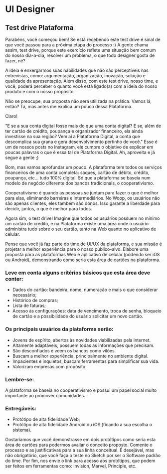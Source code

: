 # UI Designer
## Test drive Plataforma
Parabéns, você começou bem! Se está recebendo este test drive é sinal de que você passou para a próxima etapa do processo :)
A gente chama assim, test drive, porque este exercício reflete uma situação bem comum do nosso dia-a-dia, resolver um problema, o que todo designer gosta de fazer, né?

A ideia é enxergarmos suas habilidades que não são perceptíveis nas entrevistas, como: argumentação, organização, inovação, solução e qualidade da apresentação. Além disso, com este test drive, nosso time, e você, poderá perceber o quanto você está ligado(a) com a ideia do nosso produto e com o nosso propósito.

Não se preocupe, sua proposta não será utilizada na prática. Vamos lá, então? Tá, mas antes me explica um pouco dessa
Plataforma.

Claro!

"E se a sua conta digital fosse mais do que uma conta digital? E se, além de ter cartão de crédito, poupança e organizador
financeiro, ela ainda investisse na sua região? Vem aí a Plataforma Digital, a conta que descomplica sua grana e gera
desenvolvimento pertinho de você." Esse é um de nossos posts no Instagram, ele cumpre o objetivo de
explicar em poucas palavras o que é essa tal de Plataforma Digital. Ah, aproveita e já segue a gente ;)

Bom, mas vamos aprofundar um pouco.
A plataforma tem todos os serviços financeiros de uma conta completa: saques, cartão de débito, crédito, poupança, etc… tudo 100% digital. Só que a plataforma se baseia num modelo de negócio diferente dos bancos tradicionais, o cooperativismo.

Cooperativismo é quando as pessoas se juntam para fazer o que é melhor para elas, eliminando barreiras e intermediários.
No Woop, os usuários não são apenas clientes, eles também são donos. Isso garante a liberdade para decidir, juntos, o que é melhor para todos. 

Agora sim, o test drive!
Imagine que todos os usuários possuem no mínimo um cartão de crédito, e na Plataforma existe uma área onde o usuário administra tudo sobre o seu cartão, tanto na Web quanto no aplicativo de celular.

Pense que você já faz parte do time de UI/UX da plataforma, e sua missão é projetar a melhor experiência para o nosso público-alvo. Elabore uma proposta para as plataformas Web e aplicativo de celular (podendo ser iOS ou Android), demonstrando como seria esta área de cartões na plataforma.

### Leve em conta alguns critérios básicos que esta área deve conter:
- Dados do cartão: bandeira, nome, numeração e mais o que considerar necessário;
- Histórico de compras;
- Lista de faturas;
- Acesso às configurações: data de vencimento, troca de senha, bloqueio de cartão e a possibilidade do usuário
solicitar um novo cartão.

### Os principais usuários da plataforma serão:
- Jovens de espírito, abertos às novidades viabilizadas pela internet. 
- Altamente adaptáveis, possuem todas as informações que precisam.
- São desconfiados e veem os bancos como vilões.
- Buscam a melhor experiência, principalmente no ambiente digital.
- Impacientes e inquietos, buscam ferramentas para simplificar sua vida.
- Valorizam empresas com propósito.

### Lembre-se:
A plataforma se baseia no cooperativismo e possui um papel social muito importante ao promover comunidades.

### Entregáveis:
- Protótipo de alta fidelidade Web;
- Protótipo de alta fidelidade Android ou iOS (ficando a sua escolha o sistema).

Gostaríamos que você demonstrasse em dois protótipos como seria esta área de cartões para podermos avaliar o conceito proposto.
Comente o processo e as justificativas para a sua linha conceitual.
É desejável, mas não obrigatório, que você faça o teste no Sketch por ser o Software padrão do time.
Por fim, nos envie o link para acesso aos protótipos, que podem ser feitos em ferramentas como: Invision, Marvel, Principle, etc.
